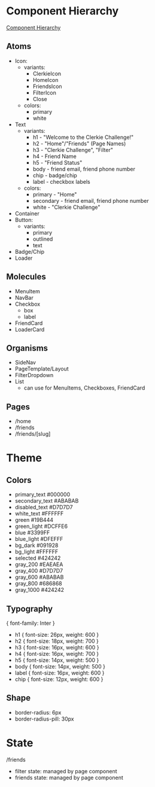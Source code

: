 # Component Hierarchy

[Component Hierarchy](https://www.figma.com/file/rJuuNkMfWiEMQr9ysJts6J/Clerkie_Challenge_Diagram?node-id=1-20&t=IBizVA1WVsioQ418-0)

## Atoms

- Icon:
  - variants:
    - ClerkieIcon
    - HomeIcon
    - FriendsIcon
    - FilterIcon
    - Close
  - colors:
    - primary
    - white
- Text
  - variants:
    - h1 - "Welcome to the Clerkie Challenge!"
    - h2 - "Home"/"Friends" (Page Names)
    - h3 - "Clerkie Challenge", "Filter"
    - h4 - Friend Name
    - h5 - "Friend Status"
    - body - friend email, friend phone number
    - chip - badge/chip
    - label - checkbox labels
  - colors:
    - primary - "Home"
    - secondary - friend email, friend phone number
    - white - "Clerkie Challenge"
- Container
- Button:
  - variants:
    - primary
    - outlined
    - text
- Badge/Chip
- Loader

## Molecules

- MenuItem
- NavBar
- Checkbox
  - box
  - label
- FriendCard
- LoaderCard

## Organisms

- SideNav
- PageTemplate/Layout
- FilterDropdown
- List
  - can use for MenuItems, Checkboxes, FriendCard

## Pages

- /home
- /friends
- /friends/[slug]

# Theme

## Colors

- primary_text #000000
- secondary_text #ABABAB
- disabled_text #D7D7D7
- white_text #FFFFFF
- green #19B444
- green_light #DCFFE6
- blue #3399FF
- blue_light #DFEFFF
- bg_dark #091928
- bg_light #FFFFFF
- selected #424242
- gray_200 #EAEAEA
- gray_400 #D7D7D7
- gray_600 #ABABAB
- gray_800 #686868
- gray_1000 #424242

## Typography

{ font-family: Inter }

- h1 { font-size: 26px, weight: 600 }
- h2 { font-size: 18px, weight: 700 }
- h3 { font-size: 16px, weight: 600 }
- h4 { font-size: 16px, weight: 700 }
- h5 { font-size: 14px, weight: 500 }
- body { font-size: 14px, weight: 500 }
- label { font-size: 16px, weight: 600 }
- chip { font-size: 12px, weight: 600 }

## Shape

- border-radius: 6px
- border-radius-pill: 30px

# State

/friends

- filter state: managed by page component
- friends state: managed by page component
